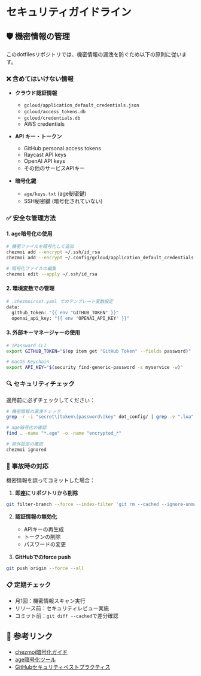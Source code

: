 # セキュリティガイドライン

## 🛡️ 機密情報の管理

このdotfilesリポジトリでは、機密情報の漏洩を防ぐため以下の原則に従います。

### ❌ 含めてはいけない情報

- **クラウド認証情報**
  - `gcloud/application_default_credentials.json`
  - `gcloud/access_tokens.db`
  - `gcloud/credentials.db`
  - AWS credentials
  
- **API キー・トークン**
  - GitHub personal access tokens
  - Raycast API keys
  - OpenAI API keys
  - その他のサービスAPIキー

- **暗号化鍵**
  - `age/keys.txt` (age秘密鍵)
  - SSH秘密鍵 (暗号化されていない)

### ✅ 安全な管理方法

#### 1. age暗号化の使用

```bash
# 機密ファイルを暗号化して追加
chezmoi add --encrypt ~/.ssh/id_rsa
chezmoi add --encrypt ~/.config/gcloud/application_default_credentials.json

# 暗号化ファイルの編集
chezmoi edit --apply ~/.ssh/id_rsa
```

#### 2. 環境変数での管理

```bash
# .chezmoiroot.yaml でのテンプレート変数設定
data:
  github_token: "{{ env "GITHUB_TOKEN" }}"
  openai_api_key: "{{ env "OPENAI_API_KEY" }}"
```

#### 3. 外部キーマネージャーの使用

```bash
# 1Password CLI
export GITHUB_TOKEN="$(op item get "GitHub Token" --fields password)"

# macOS Keychain
export API_KEY="$(security find-generic-password -s myservice -w)"
```

### 🔍 セキュリティチェック

適用前に必ずチェックしてください：

```bash
# 機密情報の漏洩チェック
grep -r -i "secret\|token\|password\|key" dot_config/ | grep -v ".lua"

# age暗号化の確認
find . -name "*.age" -o -name "encrypted_*"

# 除外設定の確認
chezmoi ignored
```

### 🚨 事故時の対応

機密情報を誤ってコミットした場合：

1. **即座にリポジトリから削除**
```bash
git filter-branch --force --index-filter 'git rm --cached --ignore-unmatch path/to/secret/file' --prune-empty --tag-name-filter cat -- --all
```

2. **認証情報の無効化**
   - APIキーの再生成
   - トークンの削除
   - パスワードの変更

3. **GitHubでのforce push**
```bash
git push origin --force --all
```

### 📋 定期チェック

- 月1回：機密情報スキャン実行
- リリース前：セキュリティレビュー実施
- コミット前：`git diff --cached`で差分確認

## 🔗 参考リンク

- [chezmoi暗号化ガイド](https://www.chezmoi.io/user-guide/encryption/)
- [age暗号化ツール](https://age-encryption.org/)
- [GitHubセキュリティベストプラクティス](https://docs.github.com/en/authentication/keeping-your-account-and-data-secure) 